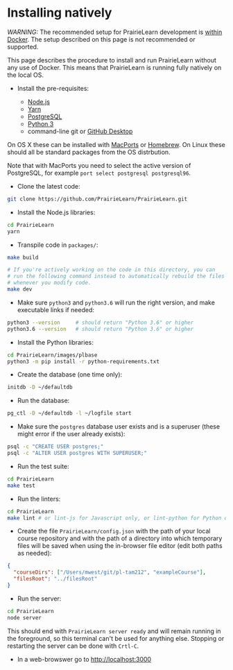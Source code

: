 # Installing natively

_WARNING:_ The recommended setup for PrairieLearn development is [within Docker](installingLocal.md). The setup described on this page is not recommended or supported.

This page describes the procedure to install and run PrairieLearn without any use of Docker. This means that PrairieLearn is running fully natively on the local OS.

- Install the pre-requisites:

  - [Node.js](http://nodejs.org/)
  - [Yarn](https://classic.yarnpkg.com/lang/en/docs/install/)
  - [PostgreSQL](https://www.postgresql.org)
  - [Python 3](https://www.python.org)
  - command-line git or [GitHub Desktop](https://desktop.github.com)

On OS X these can be installed with [MacPorts](http://www.macports.org/) or [Homebrew](http://brew.sh/). On Linux these should all be standard packages from the OS distrbution.

Note that with MacPorts you need to select the active version of PostgreSQL, for example `port select postgresql postgresql96`.

- Clone the latest code:

```sh
git clone https://github.com/PrairieLearn/PrairieLearn.git
```

- Install the Node.js libraries:

```sh
cd PrairieLearn
yarn
```

- Transpile code in `packages/`:

```sh
make build

# If you're actively working on the code in this directory, you can
# run the following command instead to automatically rebuild the files
# whenever you modify code.
make dev
```

- Make sure `python3` and `python3.6` will run the right version, and make executable links if needed:

```sh
python3 --version     # should return "Python 3.6" or higher
python3.6 --version   # should return "Python 3.6" or higher
```

- Install the Python libraries:

```sh
cd PrairieLearn/images/plbase
python3 -m pip install -r python-requirements.txt
```

- Create the database (one time only):

```sh
initdb -D ~/defaultdb
```

- Run the database:

```sh
pg_ctl -D ~/defaultdb -l ~/logfile start
```

- Make sure the `postgres` database user exists and is a superuser (these might error if the user already exists):

```sh
psql -c "CREATE USER postgres;"
psql -c "ALTER USER postgres WITH SUPERUSER;"
```

- Run the test suite:

```sh
cd PrairieLearn
make test
```

- Run the linters:

```sh
cd PrairieLearn
make lint # or lint-js for Javascript only, or lint-python for Python only
```

- Create the file `PrairieLearn/config.json` with the path of your local course repository and with the path of a directory into which temporary files will be saved when using the in-browser file editor (edit both paths as needed):

```json
{
  "courseDirs": ["/Users/mwest/git/pl-tam212", "exampleCourse"],
  "filesRoot": "../filesRoot"
}
```

- Run the server:

```sh
cd PrairieLearn
node server
```

This should end with `PrairieLearn server ready` and will remain running in the foreground, so this terminal can't be used for anything else. Stopping or restarting the server can be done with `Crtl-C`.

- In a web-browswer go to [http://localhost:3000](http://localhost:3000)
